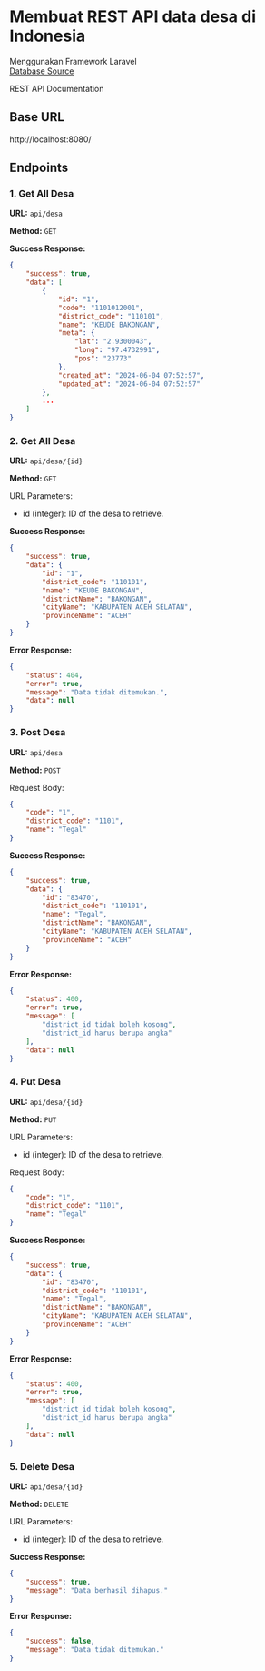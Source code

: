 # Membuat REST API data desa di Indonesia

Menggunakan Framework Laravel <br>
[Database Source](https://github.com/laravolt/indonesia)

REST API Documentation

## Base URL

http://localhost:8080/

## Endpoints

### 1. Get All Desa

**URL:** `api/desa`

**Method:** `GET`

**Success Response:**

```json
{
    "success": true,
    "data": [
        {
            "id": "1",
            "code": "1101012001",
            "district_code": "110101",
            "name": "KEUDE BAKONGAN",
            "meta": {
                "lat": "2.9300043",
                "long": "97.4732991",
                "pos": "23773"
            },
            "created_at": "2024-06-04 07:52:57",
            "updated_at": "2024-06-04 07:52:57"
        },
        ...
    ]
}
```

### 2. Get All Desa

**URL:** `api/desa/{id}`

**Method:** `GET`

URL Parameters:

-   id (integer): ID of the desa to retrieve.

**Success Response:**

```json
{
    "success": true,
    "data": {
        "id": "1",
        "district_code": "110101",
        "name": "KEUDE BAKONGAN",
        "districtName": "BAKONGAN",
        "cityName": "KABUPATEN ACEH SELATAN",
        "provinceName": "ACEH"
    }
}
```

**Error Response:**

```json
{
    "status": 404,
    "error": true,
    "message": "Data tidak ditemukan.",
    "data": null
}
```

### 3. Post Desa

**URL:** `api/desa`

**Method:** `POST`

Request Body:

```json
{
    "code": "1",
    "district_code": "1101",
    "name": "Tegal"
}
```

**Success Response:**

```json
{
    "success": true,
    "data": {
        "id": "83470",
        "district_code": "110101",
        "name": "Tegal",
        "districtName": "BAKONGAN",
        "cityName": "KABUPATEN ACEH SELATAN",
        "provinceName": "ACEH"
    }
}
```

**Error Response:**

```json
{
    "status": 400,
    "error": true,
    "message": [
        "district_id tidak boleh kosong",
        "district_id harus berupa angka"
    ],
    "data": null
}
```

### 4. Put Desa

**URL:** `api/desa/{id}`

**Method:** `PUT`

URL Parameters:

-   id (integer): ID of the desa to retrieve.

Request Body:

```json
{
    "code": "1",
    "district_code": "1101",
    "name": "Tegal"
}
```

**Success Response:**

```json
{
    "success": true,
    "data": {
        "id": "83470",
        "district_code": "110101",
        "name": "Tegal",
        "districtName": "BAKONGAN",
        "cityName": "KABUPATEN ACEH SELATAN",
        "provinceName": "ACEH"
    }
}
```

**Error Response:**

```json
{
    "status": 400,
    "error": true,
    "message": [
        "district_id tidak boleh kosong",
        "district_id harus berupa angka"
    ],
    "data": null
}
```

### 5. Delete Desa

**URL:** `api/desa/{id}`

**Method:** `DELETE`

URL Parameters:

-   id (integer): ID of the desa to retrieve.

**Success Response:**

```json
{
    "success": true,
    "message": "Data berhasil dihapus."
}
```

**Error Response:**

```json
{
    "success": false,
    "message": "Data tidak ditemukan."
}
```
